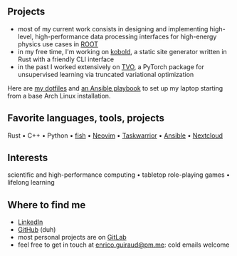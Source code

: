 ## Projects

- most of my current work consists in designing and implementing high-level, high-performance data processing interfaces for high-energy physics use cases in [ROOT](https://github.com/root-project/root)
- in my free time, I'm working on [kobold](https://gitlab.com/eguiraud/kobold-ssg), a static site generator written in Rust with a friendly CLI interface
- in the past I worked extensively on [TVO](https://github.com/tvlearn/tvo), a PyTorch package for unsupervised learning via truncated variational optimization

Here are [my dotfiles](https://gitlab.com/eguiraud/dotfiles) and [an Ansible playbook](https://gitlab.com/eguiraud/laptopsetup) to set up my laptop starting from a base Arch Linux installation.  

## Favorite languages, tools, projects

Rust • C++ • Python • [fish](https://github.com/fish-shell/fish-shell) • [Neovim](https://neovim.io) • [Taskwarrior](https://taskwarrior.org) • [Ansible](https://www.ansible.com) • [Nextcloud](https://nextcloud.com)

## Interests

scientific and high-performance computing • tabletop role-playing games • lifelong learning

## Where to find me

- [LinkedIn](https://www.linkedin.com/in/eguiraud)
- [GitHub](https://github.com/eguiraud) (duh)
- most personal projects are on [GitLab](https://gitlab.com/eguiraud)
- feel free to get in touch at [enrico.guiraud@pm.me](mailto:enrico.guiraud@pm.me): cold emails welcome
